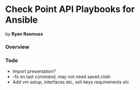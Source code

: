 # Check Point API Playbooks for Ansible

by **Ryan Rasmuss**

### Overview

### Todo

- Import presentation?
- -fs on last command, may not need saveit.clish
- Add vm setup, interfaces etc, ssh keys requirements etc
